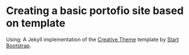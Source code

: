 # Creating a basic portofio site based on template
Using:
A Jekyll implementation of the [Creative Theme](http://startbootstrap.com/template-overviews/creative/) template by [Start Bootstrap](http://startbootstrap.com).
